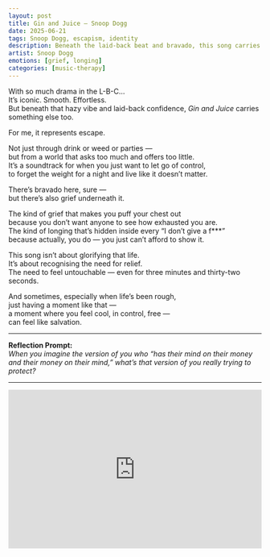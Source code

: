 ```yaml
---
layout: post
title: Gin and Juice – Snoop Dogg
date: 2025-06-21
tags: Snoop Dogg, escapism, identity
description: Beneath the laid-back beat and bravado, this song carries echoes of freedom, survival, and the desire to feel untouchable — even for a moment.
artist: Snoop Dogg
emotions: [grief, longing]
categories: [music-therapy]
---
```


With so much drama in the L-B-C…  
It’s iconic. Smooth. Effortless.  
But beneath that hazy vibe and laid-back confidence, *Gin and Juice* carries something else too.

For me, it represents escape.

Not just through drink or weed or parties —  
but from a world that asks too much and offers too little.  
It’s a soundtrack for when you just want to let go of control,  
to forget the weight for a night and live like it doesn’t matter.

There’s bravado here, sure —  
but there’s also grief underneath it.

The kind of grief that makes you puff your chest out  
because you don’t want anyone to see how exhausted you are.  
The kind of longing that’s hidden inside every “I don’t give a f***”  
because actually, you do — you just can’t afford to show it.

This song isn’t about glorifying that life.  
It’s about recognising the need for relief.  
The need to feel untouchable — even for three minutes and thirty-two seconds.

And sometimes, especially when life’s been rough,  
just having a moment like that —  
a moment where you feel cool, in control, free —  
can feel like salvation.

---

**Reflection Prompt:**  
*When you imagine the version of you who “has their mind on their money and their money on their mind,” what’s that version of you really trying to protect?*

---

<iframe width="100%" height="315" src="https://www.youtube.com/embed/0F0CAEoF4XM" title="Gin and Juice - Snoop Dogg" frameborder="0" allowfullscreen></iframe>

